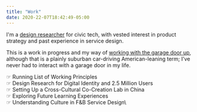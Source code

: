 ```yaml
---
title: "Work"
date: 2020-22-07T18:42:49-05:00
---
```


I'm a [design researcher](https://www.linkedin.com/in/si-hui/) for civic tech, with vested interest in product strategy and past experience in service design.

This is a work in progress and my way of [working with the garage door up](https://notes.andymatuschak.org/z21cgR9K3UcQ5a7yPsj2RUim3oM2TzdBByZu), although that is a plainly suburban car-driving American-leaning term; I’ve never had to interact with a garage door in my life.

☞ Running List of Working Principles\
☞ Design Research for Digital Identity and 2.5 Million Users\
☞ Setting Up a Cross-Cultural Co-Creation Lab in China\
☞ Exploring Future Learning Experiences\
☞ Understanding Culture in F&B Service Design\
